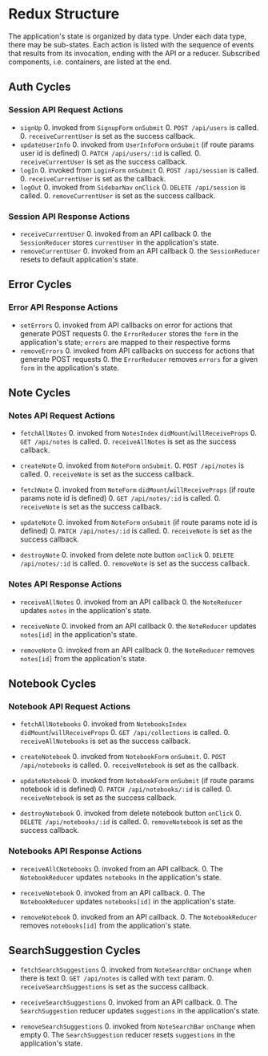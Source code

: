 # Redux Structure

The application's state is organized by data type. Under each data type, there
may be sub-states. Each action is listed with the sequence of events that
results from its invocation, ending with the API or a reducer. Subscribed
components, i.e. containers, are listed at the end.

## Auth Cycles

### Session API Request Actions

* `signUp`
  0. invoked from `SignupForm` `onSubmit`
  0. `POST /api/users` is called.
  0. `receiveCurrentUser` is set as the success callback.
* `updateUserInfo`
  0. invoked from `UserInfoForm` `onSubmit` (if route params user id is defined)
  0. `PATCH /api/users/:id` is called.
  0. `receiveCurrentUser` is set as the success callback.
* `logIn`
  0. invoked from `LoginForm` `onSubmit`
  0. `POST /api/session` is called.
  0. `receiveCurrentUser` is set as the callback.
* `logOut`
  0. invoked from `SidebarNav` `onClick`
  0. `DELETE /api/session` is called.
  0. `removeCurrentUser` is set as the success callback.

### Session API Response Actions

* `receiveCurrentUser`
  0. invoked from an API callback
  0. the `SessionReducer` stores `currentUser` in the application's state.
* `removeCurrentUser`
  0. invoked from an API callback
  0. the `SessionReducer` resets to default application's state.

## Error Cycles

### Error API Response Actions
* `setErrors`
  0. invoked from API callbacks on error for actions that generate POST requests
  0. the `ErrorReducer` stores the `form` in the application's state; `errors` are mapped to their respective forms
* `removeErrors`
  0. invoked from API callbacks on success for actions that generate POST requests
  0. the `ErrorReducer` removes `errors` for a given `form` in the application's state.

## Note Cycles

### Notes API Request Actions

* `fetchAllNotes`
  0. invoked from `NotesIndex` `didMount`/`willReceiveProps`
  0. `GET /api/notes` is called.
  0. `receiveAllNotes` is set as the success callback.

* `createNote`
  0. invoked from `NoteForm` `onSubmit`.
  0. `POST /api/notes` is called.
  0. `receiveNote` is set as the success callback.

* `fetchNote`
  0. invoked from `NoteForm` `didMount`/`willReceiveProps` (if route params note id is defined)
  0. `GET /api/notes/:id` is called.
  0. `receiveNote` is set as the success callback.

* `updateNote`
  0. invoked from `NoteForm` `onSubmit` (if route params note id is defined)
  0. `PATCH /api/notes/:id` is called.
  0. `receiveNote` is set as the success callback.

* `destroyNote`
  0. invoked from delete note button `onClick`
  0. `DELETE /api/notes/:id` is called.
  0. `removeNote` is set as the success callback.

### Notes API Response Actions

* `receiveAllNotes`
  0. invoked from an API callback
  0. the `NoteReducer` updates `notes` in the application's state.

* `receiveNote`
  0. invoked from an API callback
  0. the `NoteReducer` updates `notes[id]` in the application's state.

* `removeNote`
  0. invoked from an API callback
  0. the `NoteReducer` removes `notes[id]` from the application's state.

## Notebook Cycles

### Notebook API Request Actions

* `fetchAllNotebooks`
  0. invoked from `NotebooksIndex` `didMount`/`willReceiveProps`
  0. `GET /api/collections` is called.
  0. `receiveAllNotebooks` is set as the success callback.

* `createNotebook`
  0. invoked from `NotebookForm` `onSubmit`.
  0. `POST /api/notebooks` is called.
  0. `receiveNotebook` is set as the callback.

* `updateNotebook`
  0. invoked from `NotebookForm` `onSubmit` (if route params notebook id is defined)
  0. `PATCH /api/notebooks/:id` is called.
  0. `receiveNotebook` is set as the success callback.

* `destroyNotebook`
  0. invoked from delete notebook button `onClick`
  0. `DELETE /api/notebooks/:id` is called.
  0. `removeNotebook` is set as the success callback.

### Notebooks API Response Actions

* `receiveAllCNotebooks`
  0. invoked from an API callback.
  0. The `NotebookReducer` updates `notebooks` in the application's state.

* `receiveNotebook`
  0. invoked from an API callback.
  0. The `NotebookReducer` updates `notebooks[id]` in the application's state.

* `removeNotebook`
  0. invoked from an API callback.
  0. The `NotebookReducer` removes `notebooks[id]` from the application's state.

## SearchSuggestion Cycles

* `fetchSearchSuggestions`
  0. invoked from `NoteSearchBar` `onChange` when there is text
  0. `GET /api/notes` is called with `text` param.
  0. `receiveSearchSuggestions` is set as the success callback.

* `receiveSearchSuggestions`
  0. invoked from an API callback.
  0. The `SearchSuggestion` reducer updates `suggestions` in the application's state.

* `removeSearchSuggestions`
  0. invoked from `NoteSearchBar` `onChange` when empty
  0. The `SearchSuggestion` reducer resets `suggestions` in the application's state.
